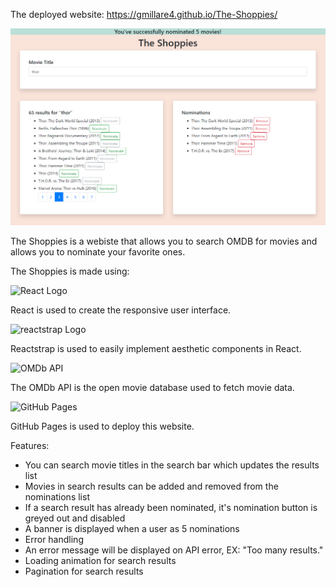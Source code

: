The deployed website: https://gmillare4.github.io/The-Shoppies/

![The Shoppies](public/theShoppies.PNG)

The Shoppies is a webiste that allows you to search OMDB for movies and allows you to nominate your favorite ones.

The Shoppies is made using:

![React Logo](https://miro.medium.com/max/3600/1*HSisLuifMO6KbLfPOKtLow.jpeg)

React is used to create the responsive user interface.

![reactstrap Logo](https://cloud.githubusercontent.com/assets/399776/13906899/1de62f0c-ee9f-11e5-95c0-c515fee8e918.png)

Reactstrap is used to easily implement aesthetic components in React.

![OMDb API](https://mherman.org/microservice-movies/images/omdb.png)

The OMDb API is the open movie database used to fetch movie data.

![GitHub Pages](https://i.ytimg.com/vi/2MsN8gpT6jY/maxresdefault.jpg)

GitHub Pages is used to deploy this website.

Features:

- You can search movie titles in the search bar which updates the results list
- Movies in search results can be added and removed from the nominations list
- If a search result has already been nominated, it's nomination button is greyed out and disabled
- A banner is displayed when a user as 5 nominations
- Error handling
- An error message will be displayed on API error, EX: "Too many results."
- Loading animation for search results
- Pagination for search results
